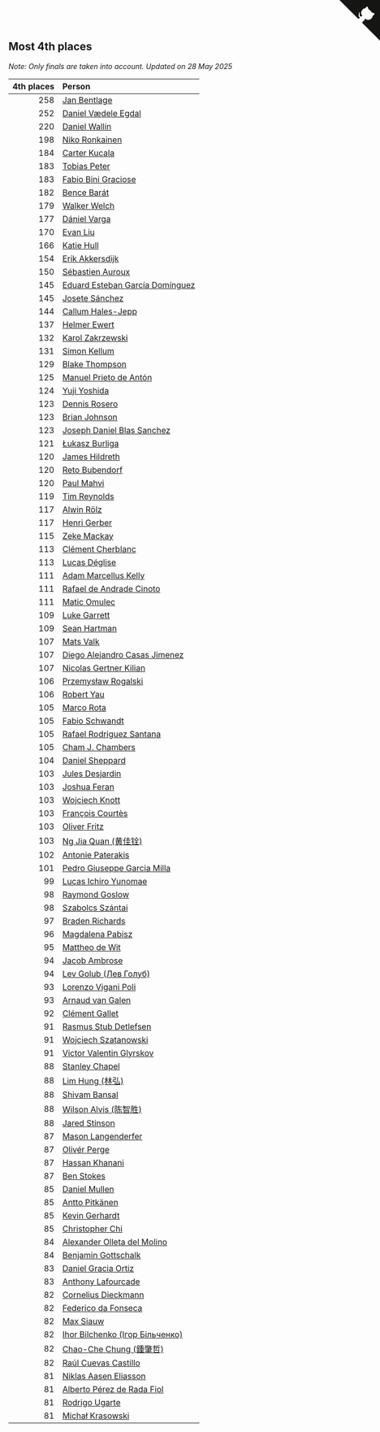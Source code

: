 ## Most 4th places

*Note: Only finals are taken into account.*
*Updated on 28 May 2025*

| 4th places | Person |
| ---: | :--- |
| 258 | [Jan Bentlage](https://www.worldcubeassociation.org/persons/2010BENT01) |
| 252 | [Daniel Vædele Egdal](https://www.worldcubeassociation.org/persons/2013EGDA01) |
| 220 | [Daniel Wallin](https://www.worldcubeassociation.org/persons/2013WALL03) |
| 198 | [Niko Ronkainen](https://www.worldcubeassociation.org/persons/2010RONK01) |
| 184 | [Carter Kucala](https://www.worldcubeassociation.org/persons/2015KUCA01) |
| 183 | [Tobias Peter](https://www.worldcubeassociation.org/persons/2014PETE03) |
| 183 | [Fabio Bini Graciose](https://www.worldcubeassociation.org/persons/2010GRAC02) |
| 182 | [Bence Barát](https://www.worldcubeassociation.org/persons/2008BARA01) |
| 179 | [Walker Welch](https://www.worldcubeassociation.org/persons/2011WELC01) |
| 177 | [Dániel Varga](https://www.worldcubeassociation.org/persons/2008VARG01) |
| 170 | [Evan Liu](https://www.worldcubeassociation.org/persons/2009LIUE01) |
| 166 | [Katie Hull](https://www.worldcubeassociation.org/persons/2010HULL01) |
| 154 | [Erik Akkersdijk](https://www.worldcubeassociation.org/persons/2005AKKE01) |
| 150 | [Sébastien Auroux](https://www.worldcubeassociation.org/persons/2008AURO01) |
| 145 | [Eduard Esteban García Domínguez](https://www.worldcubeassociation.org/persons/2011EDUA01) |
| 145 | [Josete Sánchez](https://www.worldcubeassociation.org/persons/2015SANC18) |
| 144 | [Callum Hales-Jepp](https://www.worldcubeassociation.org/persons/2012HALE01) |
| 137 | [Helmer Ewert](https://www.worldcubeassociation.org/persons/2015EWER01) |
| 132 | [Karol Zakrzewski](https://www.worldcubeassociation.org/persons/2014ZAKR01) |
| 131 | [Simon Kellum](https://www.worldcubeassociation.org/persons/2016KELL12) |
| 129 | [Blake Thompson](https://www.worldcubeassociation.org/persons/2010THOM03) |
| 125 | [Manuel Prieto de Antón](https://www.worldcubeassociation.org/persons/2015ANTO04) |
| 124 | [Yuji Yoshida](https://www.worldcubeassociation.org/persons/2015YOSH01) |
| 123 | [Dennis Rosero](https://www.worldcubeassociation.org/persons/2010ROSE03) |
| 123 | [Brian Johnson](https://www.worldcubeassociation.org/persons/2013JOHN10) |
| 123 | [Joseph Daniel Blas Sanchez](https://www.worldcubeassociation.org/persons/2016SANC08) |
| 121 | [Łukasz Burliga](https://www.worldcubeassociation.org/persons/2013BURL01) |
| 120 | [James Hildreth](https://www.worldcubeassociation.org/persons/2009HILD01) |
| 120 | [Reto Bubendorf](https://www.worldcubeassociation.org/persons/2012BUBE01) |
| 120 | [Paul Mahvi](https://www.worldcubeassociation.org/persons/2012MAHV01) |
| 119 | [Tim Reynolds](https://www.worldcubeassociation.org/persons/2005REYN01) |
| 117 | [Alwin Rölz](https://www.worldcubeassociation.org/persons/2016ROLZ01) |
| 117 | [Henri Gerber](https://www.worldcubeassociation.org/persons/2014GERB01) |
| 115 | [Zeke Mackay](https://www.worldcubeassociation.org/persons/2015MACK06) |
| 113 | [Clément Cherblanc](https://www.worldcubeassociation.org/persons/2014CHER05) |
| 113 | [Lucas Déglise](https://www.worldcubeassociation.org/persons/2015DEGL01) |
| 111 | [Adam Marcellus Kelly](https://www.worldcubeassociation.org/persons/2016KELL10) |
| 111 | [Rafael de Andrade Cinoto](https://www.worldcubeassociation.org/persons/2007CINO01) |
| 111 | [Matic Omulec](https://www.worldcubeassociation.org/persons/2010OMUL02) |
| 109 | [Luke Garrett](https://www.worldcubeassociation.org/persons/2017GARR05) |
| 109 | [Sean Hartman](https://www.worldcubeassociation.org/persons/2016HART02) |
| 107 | [Mats Valk](https://www.worldcubeassociation.org/persons/2007VALK01) |
| 107 | [Diego Alejandro Casas Jimenez](https://www.worldcubeassociation.org/persons/2014JIME05) |
| 107 | [Nicolas Gertner Kilian](https://www.worldcubeassociation.org/persons/2013GERT01) |
| 106 | [Przemysław Rogalski](https://www.worldcubeassociation.org/persons/2013ROGA02) |
| 106 | [Robert Yau](https://www.worldcubeassociation.org/persons/2009YAUR01) |
| 105 | [Marco Rota](https://www.worldcubeassociation.org/persons/2009ROTA01) |
| 105 | [Fabio Schwandt](https://www.worldcubeassociation.org/persons/2014SCHW02) |
| 105 | [Rafael Rodriguez Santana](https://www.worldcubeassociation.org/persons/2012SANT12) |
| 105 | [Cham J. Chambers](https://www.worldcubeassociation.org/persons/2017CHAM09) |
| 104 | [Daniel Sheppard](https://www.worldcubeassociation.org/persons/2009SHEP01) |
| 103 | [Jules Desjardin](https://www.worldcubeassociation.org/persons/2010DESJ01) |
| 103 | [Joshua Feran](https://www.worldcubeassociation.org/persons/2011FERA01) |
| 103 | [Wojciech Knott](https://www.worldcubeassociation.org/persons/2011KNOT01) |
| 103 | [François Courtès](https://www.worldcubeassociation.org/persons/2008COUR01) |
| 103 | [Oliver Fritz](https://www.worldcubeassociation.org/persons/2014FRIT02) |
| 103 | [Ng Jia Quan (黄佳铨)](https://www.worldcubeassociation.org/persons/2015QUAN03) |
| 102 | [Antonie Paterakis](https://www.worldcubeassociation.org/persons/2012PATE01) |
| 101 | [Pedro Giuseppe Garcia Milla](https://www.worldcubeassociation.org/persons/2016MILL07) |
| 99 | [Lucas Ichiro Yunomae](https://www.worldcubeassociation.org/persons/2014YUNO01) |
| 98 | [Raymond Goslow](https://www.worldcubeassociation.org/persons/2014GOSL01) |
| 98 | [Szabolcs Szántai](https://www.worldcubeassociation.org/persons/2016SZAN01) |
| 97 | [Braden Richards](https://www.worldcubeassociation.org/persons/2017RICH02) |
| 96 | [Magdalena Pabisz](https://www.worldcubeassociation.org/persons/2017PABI01) |
| 95 | [Mattheo de Wit](https://www.worldcubeassociation.org/persons/2015WITM01) |
| 94 | [Jacob Ambrose](https://www.worldcubeassociation.org/persons/2010AMBR01) |
| 94 | [Lev Golub (Лев Голуб)](https://www.worldcubeassociation.org/persons/2014HOLU01) |
| 93 | [Lorenzo Vigani Poli](https://www.worldcubeassociation.org/persons/2007POLI01) |
| 93 | [Arnaud van Galen](https://www.worldcubeassociation.org/persons/2006GALE01) |
| 92 | [Clément Gallet](https://www.worldcubeassociation.org/persons/2004GALL02) |
| 91 | [Rasmus Stub Detlefsen](https://www.worldcubeassociation.org/persons/2014DETL01) |
| 91 | [Wojciech Szatanowski](https://www.worldcubeassociation.org/persons/2011SZAT01) |
| 91 | [Victor Valentin Glyrskov](https://www.worldcubeassociation.org/persons/2014GLYR01) |
| 88 | [Stanley Chapel](https://www.worldcubeassociation.org/persons/2016CHAP04) |
| 88 | [Lim Hung (林弘)](https://www.worldcubeassociation.org/persons/2016HUNG08) |
| 88 | [Shivam Bansal](https://www.worldcubeassociation.org/persons/2011BANS02) |
| 88 | [Wilson Alvis (陈智胜)](https://www.worldcubeassociation.org/persons/2011ALVI01) |
| 88 | [Jared Stinson](https://www.worldcubeassociation.org/persons/2014STIN01) |
| 87 | [Mason Langenderfer](https://www.worldcubeassociation.org/persons/2013LANG03) |
| 87 | [Olivér Perge](https://www.worldcubeassociation.org/persons/2007PERG01) |
| 87 | [Hassan Khanani](https://www.worldcubeassociation.org/persons/2018KHAN26) |
| 87 | [Ben Stokes](https://www.worldcubeassociation.org/persons/2018STOK01) |
| 85 | [Daniel Mullen](https://www.worldcubeassociation.org/persons/2016MULL04) |
| 85 | [Antto Pitkänen](https://www.worldcubeassociation.org/persons/2017PITK01) |
| 85 | [Kevin Gerhardt](https://www.worldcubeassociation.org/persons/2013GERH01) |
| 85 | [Christopher Chi](https://www.worldcubeassociation.org/persons/2014CHIC01) |
| 84 | [Alexander Olleta del Molino](https://www.worldcubeassociation.org/persons/2008OLLE01) |
| 84 | [Benjamin Gottschalk](https://www.worldcubeassociation.org/persons/2016GOTT01) |
| 83 | [Daniel Gracia Ortiz](https://www.worldcubeassociation.org/persons/2009ORTI01) |
| 83 | [Anthony Lafourcade](https://www.worldcubeassociation.org/persons/2014LAFO01) |
| 82 | [Cornelius Dieckmann](https://www.worldcubeassociation.org/persons/2009DIEC01) |
| 82 | [Federico da Fonseca](https://www.worldcubeassociation.org/persons/2015FONS02) |
| 82 | [Max Siauw](https://www.worldcubeassociation.org/persons/2017SIAU02) |
| 82 | [Ihor Bilchenko (Ігор Більченко)](https://www.worldcubeassociation.org/persons/2011BILC01) |
| 82 | [Chao-Che Chung (鍾肇哲)](https://www.worldcubeassociation.org/persons/2012CHON03) |
| 82 | [Raúl Cuevas Castillo](https://www.worldcubeassociation.org/persons/2018CAST11) |
| 81 | [Niklas Aasen Eliasson](https://www.worldcubeassociation.org/persons/2021ELIA01) |
| 81 | [Alberto Pérez de Rada Fiol](https://www.worldcubeassociation.org/persons/2011FIOL01) |
| 81 | [Rodrigo Ugarte](https://www.worldcubeassociation.org/persons/2015UGAR01) |
| 81 | [Michał Krasowski](https://www.worldcubeassociation.org/persons/2013KRAS02) |


<a href="https://github.com/jonatanklosko/wca_statistics" class="github-corner" aria-label="View source on Github"><svg width="80" height="80" viewBox="0 0 250 250" style="fill:#151513; color:#fff; position: absolute; top: 0; border: 0; right: 0;" aria-hidden="true"><path d="M0,0 L115,115 L130,115 L142,142 L250,250 L250,0 Z"></path><path d="M128.3,109.0 C113.8,99.7 119.0,89.6 119.0,89.6 C122.0,82.7 120.5,78.6 120.5,78.6 C119.2,72.0 123.4,76.3 123.4,76.3 C127.3,80.9 125.5,87.3 125.5,87.3 C122.9,97.6 130.6,101.9 134.4,103.2" fill="currentColor" style="transform-origin: 130px 106px;" class="octo-arm"></path><path d="M115.0,115.0 C114.9,115.1 118.7,116.5 119.8,115.4 L133.7,101.6 C136.9,99.2 139.9,98.4 142.2,98.6 C133.8,88.0 127.5,74.4 143.8,58.0 C148.5,53.4 154.0,51.2 159.7,51.0 C160.3,49.4 163.2,43.6 171.4,40.1 C171.4,40.1 176.1,42.5 178.8,56.2 C183.1,58.6 187.2,61.8 190.9,65.4 C194.5,69.0 197.7,73.2 200.1,77.6 C213.8,80.2 216.3,84.9 216.3,84.9 C212.7,93.1 206.9,96.0 205.4,96.6 C205.1,102.4 203.0,107.8 198.3,112.5 C181.9,128.9 168.3,122.5 157.7,114.1 C157.9,116.9 156.7,120.9 152.7,124.9 L141.0,136.5 C139.8,137.7 141.6,141.9 141.8,141.8 Z" fill="currentColor" class="octo-body"></path></svg></a><style>.github-corner:hover .octo-arm{animation:octocat-wave 560ms ease-in-out}@keyframes octocat-wave{0%,100%{transform:rotate(0)}20%,60%{transform:rotate(-25deg)}40%,80%{transform:rotate(10deg)}}@media (max-width:500px){.github-corner:hover .octo-arm{animation:none}.github-corner .octo-arm{animation:octocat-wave 560ms ease-in-out}}</style>
